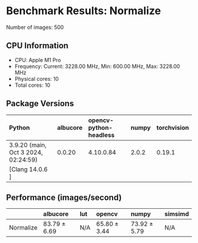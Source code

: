 # Benchmark Results: Normalize

Number of images: 500

## CPU Information

- CPU: Apple M1 Pro
- Frequency: Current: 3228.00 MHz, Min: 600.00 MHz, Max: 3228.00 MHz
- Physical cores: 10
- Total cores: 10

## Package Versions

| Python                                | albucore   | opencv-python-headless   | numpy   | torchvision   |
|:--------------------------------------|:-----------|:-------------------------|:--------|:--------------|
| 3.9.20 (main, Oct  3 2024, 02:24:59)  | 0.0.20     | 4.10.0.84                | 2.0.2   | 0.19.1        |
| [Clang 14.0.6 ]                       |            |                          |         |               |

## Performance (images/second)

|           | albucore     | lut   | opencv       | numpy        | simsimd   |
|:----------|:-------------|:------|:-------------|:-------------|:----------|
| Normalize | 83.79 ± 6.69 | N/A   | 65.80 ± 3.44 | 73.92 ± 5.79 | N/A       |

